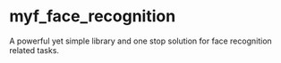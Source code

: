 # myf_face_recognition
A powerful yet simple library and one stop solution for face recognition related tasks.
